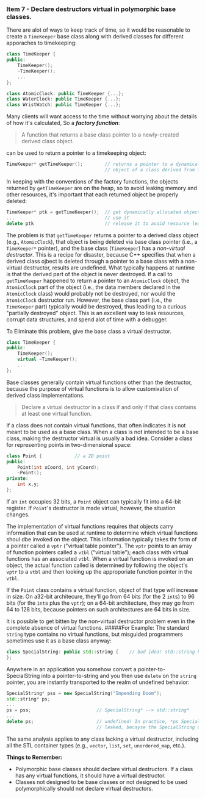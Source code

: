 ### Item 7 - Declare destructors virtual in polymorphic base classes.
There are alot of ways to keep track of time, so it would be reasonable to create a `TimeKeeper` base class along with derived classes for different apporaches to timekeeping:
```C++
class TimeKeeper {
public:
    TimeKeeper();
    ~TimeKeeper();
    ...
};

class AtomicClock: public TimeKeeper {...};
class WaterClock: public TimeKeeper {...};
class WristWatch: public TimeKeeper {...};
```
Many clients will want access to the time without worrying about the details of how it's calculated, 
So a **_factory function_**:
> A function that returns a base class pointer to a newly-created derived class object.

can be used to return a pointer to a timekeeping object:
```C++
TimeKeeper* getTimeKeeper();        // returns a pointer to a dynamically allocated
                                    // object of a class derived from TimeKeeper
```
In keeping with the conventions of the factory functions, the objects returned by `getTimeKeeper` are on the heap, so to avoid leaking memory and other resources, it's important that each returned object be properly deleted:
```C++
TimeKeeper* ptk = getTimeKeeper();  // get dynamically allocated object from TimeKeeper hierarchy
...                                 // use it
delete ptk                          // release it to avoid resource leak
```
The problem is that `getTimeKeeper` returns a pointer to a derived class object (e.g., `AtomicClock`), that object is being deleted via base class pointer (i.e., a `TimeKeeper*` pointer), and the base class (`TimeKeeper`) has a _non-virtual destructor_. This is a recipe for disaster, because C++ specifies that when a derived class ojbect is deleted through a pointer to a base class with a non-virtual destructor, results are undefined. What typically happens at runtime is that the derived part of the object is never destroyed. If a call to `getTimeKeeper` happened to return a pointer to an `AtomicClock` object, the `AtomicClock` part of the object (i.e., the data members declared in the `AtomicClock` class) would probably not be destroyed, nor would the `AtomicClock` destructor run. However, the base class part (i.e., the `TimeKeeper` part) typically would be destroyed, thus leading to a curious "partially destroyed" object. This is an excellent way to leak resources, corrupt data structures, and spend alot of time with a debugger.

To Eliminate this problem, give the base class a virtual destructor.
```C++
class TimeKeeper {
public:
    TimeKeeper();
    virtual ~TimeKeeper();
    ...
};
```
Base classes generally contain virtual functions other than the destructor, because the purpose of virtual functions is to allow customixation of derived class implementations. 
> Declare a virtual destructor in a class if and only if that class contains at least one virtual function.

If a class does not contain virtual functions, that often indicates it is not meant to be used as a base class. When a class is not intended to be a base class, making the destructor virtual is usually a bad idea. Consider a class for representing points in two-dimensional space:
```C++
class Point {            // a 2D point
public:
    Point(int xCoord, int yCoord);
    ~Point();
private:
    int x,y;
};
```
If an `int` occupies 32 bits, a `Point` object can typically fit into a 64-bit register. If `Point`'s destructor is made virtual, however, the situation changes.

The implementation of virtual functions requires that objects carry information that can be used at runtime to determine which virtual functions shoul dbe invoked on the object. This information typically takes thr form of a pointer called a `vptr` ("virtual table pointer"). The `vptr` points to an array of function pointers called a `vtbl` ("virtual table"); each class with virtual functions has an associated `vtbl`. When a virtual function is invoked on an object, the actual function called is determined by following the object's `vptr` to a `vtbl` and then looking up the approporiate function pointer in the `vtbl`.

If the `Point` class contains a virtual function, object of that type will increase in size. On a32-bit architecure, they'll go from 64 bits (for the 2 `int`s) to 96 bits (for the `int`s plus the `vptr`); on a 64-bit architecture, they may go from 64 to 128 bits, because pointers on such architectures are 64 bits in size.

It is possible to get bitten by the non-virtual destructor problem even in the complete absence of virtual functions.
#####For Example:
The standard `string` type contains no virtual functions, but misguided programmers sometimes use it as a base class anyway:
```C++
class SpecialString: public std::string {    // bad idea! std::string has a non-virtual destructor
};
```
Anywhere in an application you somehow convert a pointer-to-SpecialString into a pointer-to-string and you then use `delete` on the `string` pointer, you are instantly transported to the realm of undefined behavior:
```C++
SpecialString* pss = new SpecialString("Impending Doom");
std::string* ps;
...
ps = pss;                        // SpecialString* --> std::string*
...
delete ps;                       // undefined! In practice, *ps SpecialString resources will be 
                                 // leaked, becayse the SpecialString destructor won't be called.
```
The same analysis applies to any class lacking a virtual destructor, including all the STL container types (e.g., `vector`, `list`, `set`, `unordered_map`, etc.).

**Things to Remember:**
* Polymorphic base classes should declare virtual destructors. If a class has any virtual functions, it should have a virtual destructor.
* Classes not designed to be base classes or not designed to be used polymorphically should not declare virtual destructors.









